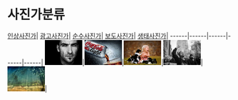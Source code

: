# 사진가분류
[인상사진가](https://github.com/GeekInTheClass/PhotographerCategorization/blob/master/ImagePhoto.md)|
[광고사진가](https://github.com/GeekInTheClass/PhotographerCategorization/blob/master/AdverPhoto.md)|
[순수사진가](https://github.com/GeekInTheClass/PhotographerCategorization/blob/master/PurePhoto.md)|
[보도사진가](https://github.com/GeekInTheClass/PhotographerCategorization/blob/master/JournalPhoto.md)|
[생태사진가](https://github.com/GeekInTheClass/PhotographerCategorization/blob/master/NaturePhoto.md)|
------|------|------|------|------|
![](./source/FrontImage.jpg)|![](./source/FrontAdv.jpg)|![](./source/FrontPure.jpg)|![](./source/FrontJournal.jpg)|![](./source/FrontNature.jpg)|
